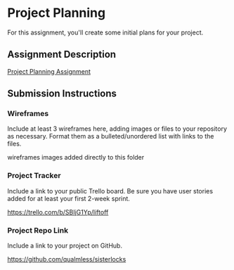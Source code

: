 # Project Planning
For this assignment, you'll create some initial plans for your project.

## Assignment Description
[Project Planning Assignment](https://education.launchcode.org/liftoff/modules/assignments/project-planning)

## Submission Instructions

### Wireframes

Include at least 3 wireframes here, adding images or files to your repository as necessary. Format them as a bulleted/unordered list with links to the files.

wireframes images added directly to this folder

### Project Tracker

Include a link to your public Trello board. Be sure you have user stories added for at least your first 2-week sprint.

https://trello.com/b/SBIjG1Yp/liftoff

### Project Repo Link

Include a link to your project on GitHub.

https://github.com/qualmless/sisterlocks
